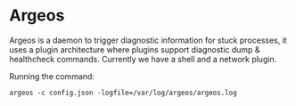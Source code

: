 # Argeos

Argeos is a daemon to trigger diagnostic information for stuck processes, it
uses a plugin architecture where plugins support diagnostic dump & healthcheck
commands. Currently we have a shell and a network plugin.

Running the command:
```
argeos -c config.json -logfile=/var/log/argeos/argeos.log
```
